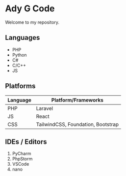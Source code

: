 # Ady G Code

Welcome to my repository.

## Languages

- PHP
- Python
- C#
- C/C++
- JS

## Platforms

| Language | Platform/Frameworks                 |
|----------|-------------------------------------|
| PHP      | Laravel                             |
| JS       | React                               |
| CSS      | TailwindCSS, Foundation, Bootstrap  |

## IDEs / Editors

1. PyCharm
2. PhpStorm
3. VSCode
4. nano

